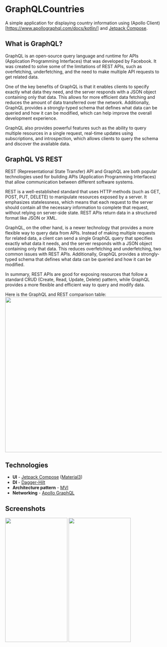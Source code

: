 # GraphQLCountries

A simple application for displaying country information using (Apollo Client)[https://www.apollographql.com/docs/kotlin/] and [Jetpack Compose](https://developer.android.com/jetpack/compose/).

## What is GraphQL?

GraphQL is an open-source query language and runtime for APIs (Application Programming Interfaces) that was developed by Facebook. It was created to solve some of the limitations of REST APIs, such as overfetching, underfetching, and the need to make multiple API requests to get related data.

One of the key benefits of GraphQL is that it enables clients to specify exactly what data they need, and the server responds with a JSON object containing only that data. This allows for more efficient data fetching and reduces the amount of data transferred over the network. Additionally, GraphQL provides a strongly-typed schema that defines what data can be queried and how it can be modified, which can help improve the overall development experience.

GraphQL also provides powerful features such as the ability to query multiple resources in a single request, real-time updates using subscriptions, and introspection, which allows clients to query the schema and discover the available data.

## GraphQL VS REST
REST (Representational State Transfer) API and GraphQL are both popular technologies used for building APIs (Application Programming Interfaces) that allow communication between different software systems.

REST is a well-established standard that uses HTTP methods (such as GET, POST, PUT, DELETE) to manipulate resources exposed by a server. It emphasizes statelessness, which means that each request to the server should contain all the necessary information to complete that request, without relying on server-side state. REST APIs return data in a structured format like JSON or XML.

GraphQL, on the other hand, is a newer technology that provides a more flexible way to query data from APIs. Instead of making multiple requests for related data, a client can send a single GraphQL query that specifies exactly what data it needs, and the server responds with a JSON object containing only that data. This reduces overfetching and underfetching, two common issues with REST APIs. Additionally, GraphQL provides a strongly-typed schema that defines what data can be queried and how it can be modified.

In summary, REST APIs are good for exposing resources that follow a standard CRUD (Create, Read, Update, Delete) pattern, while GraphQL provides a more flexible and efficient way to query and modify data.


Here is the GraphQL and REST comparison table:
<img src="https://user-images.githubusercontent.com/94696816/220876791-c8788475-ddb8-46ba-9578-87efc8608972.png" width="700" height="500" />

## Technologies
- **UI** - [Jetpack Compose](https://developer.android.com/jetpack/compose) ([Material3](https://m3.material.io/))
- **DI** - [Dagger-Hilt](https://developer.android.com/training/dependency-injection/hilt-android)
- **Architecture pattern** - [MVI](https://medium.com/swlh/mvi-architecture-with-android-fcde123e3c4a)
- **Networking** - [Apollo GraphQL](https://www.apollographql.com/)

## Screenshots
<img src="https://user-images.githubusercontent.com/94696816/220880850-38036367-5be9-4a32-be17-bb3297517864.png" width="200" height="400" />
<img src="https://user-images.githubusercontent.com/94696816/220881022-59c7a157-f00d-44e9-af7b-906ea649f31f.png" width="200" height="400" />
